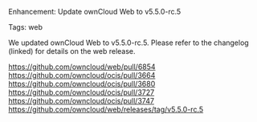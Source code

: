 Enhancement: Update ownCloud Web to v5.5.0-rc.5

Tags: web

We updated ownCloud Web to v5.5.0-rc.5. Please refer to the changelog (linked) for details on the web release.

https://github.com/owncloud/web/pull/6854
https://github.com/owncloud/ocis/pull/3664
https://github.com/owncloud/ocis/pull/3680
https://github.com/owncloud/ocis/pull/3727
https://github.com/owncloud/ocis/pull/3747
https://github.com/owncloud/web/releases/tag/v5.5.0-rc.5

